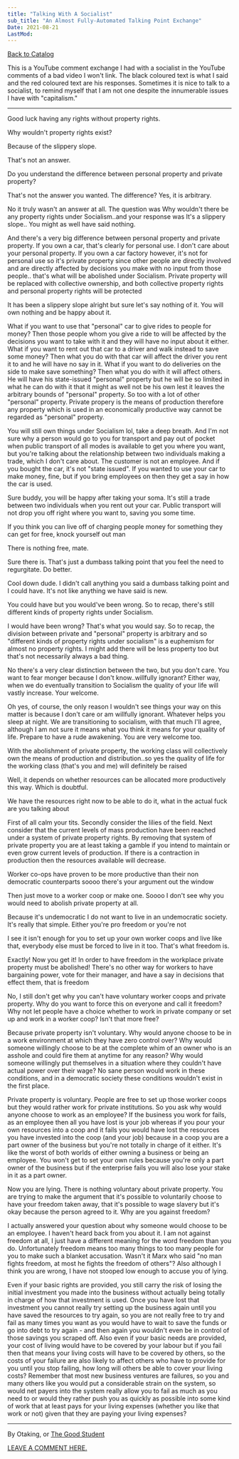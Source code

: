 ```yaml
---
title: "Talking With A Socialist"
sub_title: "An Almost Fully-Automated Talking Point Exchange"
Date: 2021-08-21
LastMod:
---
```


[Back to Catalog](https://otaking.xyz/index.html)

This is a YouTube comment exchange I had with a socialist in the YouTube comments of a bad video I won't link. The black coloured text is what I said and the red coloured text are his responses. Sometimes it is nice to talk to a socialist, to remind myself that I am not one despite the innumerable issues I have with "capitalism."

------

Good luck having any rights without property rights.

Why wouldn't property rights exist?

Because of the slippery slope.

That's not an answer.

Do you understand the difference between personal property and private property?

That's not the answer you wanted.
The difference? Yes, it is arbitrary.

No it truly wasn't an answer at all.
The question was Why wouldn't there be any property rights under Socialism..and your response was It's a slippery slope..
You might as well have said nothing.

And there's a very big difference between personal property and private property. If you own a car, that's clearly for personal use. I don't care about your personal property. If you own a car factory however, it's not for personal use so it's private property since other people are directly involved and are directly affected by decisions you make with no input from those people.. that's what will be abolished under Socialism. Private property will be replaced with collective ownership, and both collective property rights and personal property rights will be protected

It has been a slippery slope alright but sure let's say nothing of it. You will own nothing and be happy about it.

What if you want to use that "personal" car to give rides to people for money? Then those people whom you give a ride to will be affected by the decisions you want to take with it and they will have no input about it either. What if you want to rent out that car to a driver and walk instead to save some money? Then what you do with that car will affect the driver you rent it to and he will have no say in it. What if you want to do deliveries on the side to make save something? Then what you do with it will affect others. He will have his state-issued "personal" property but he will be so limited in what he can do with it that it might as well not be his own lest it leaves the arbitrary bounds of "personal" property. So too with a lot of other "personal" property. Private propery is the means of production therefore any property which is used in an economically productive way cannot be regarded as "personal" property.

You will still own things under Socialism lol, take a deep breath.
And I'm not sure why a person would go to you for transport and pay out of pocket when public transport of all modes is available to get you where you want, but you're talking about the relationship between two individuals making a trade, which I don't care about.
The customer is not an employee. And if you bought the car, it's not "state issued". If you wanted to use your car to make money, fine, but if you bring employees on then they get a say in how the car is used.

Sure buddy, you will be happy after taking your soma.
It's still a trade between two individuals when you rent out your car. Public transport will not drop you off right where you want to, saving you some time.

If you think you can live off of charging people money for something they can get for free, knock yourself out man

There is nothing free, mate.

Sure there is. That's just a dumbass talking point that you feel the need to regurgitate. Do better.

Cool down dude. I didn't call anything you said a dumbass talking point and I could have. It's not like anything we have said is new.

You could have but you would've been wrong.
So to recap, there's still different kinds of property rights under Socialism.

I would have been wrong? That's what you would say.
So to recap, the division between private and "personal" property is arbitrary and so "different kinds of property rights under socialism" is a euphemism for almost no property rights. I might add there will be less property too but that's not necessarily always a bad thing.

No there's a very clear distinction between the two, but you don't care. You want to fear monger because I don't know..willfully ignorant? Either way, when we do eventually transition to Socialism the quality of your life will vastly increase. Your welcome.

Oh yes, of course, the only reason I wouldn't see things your way on this matter is because I don't care or am willfully ignorant. Whatever helps you sleep at night. We are transitioning to socialism, with that much I'll agree, although I am not sure it means what you think it means for your quality of life. Prepare to have a rude awakening. You are very welcome too.

With the abolishment of private property, the working class will collectively own the means of production and distribution..so yes the quality of life for the working class (that's you and me) will definitely be raised

Well, it depends on whether resources can be allocated more productively this way. Which is doubtful.

We have the resources right now to be able to do it, what in the actual fuck are you talking about

First of all calm your tits. Secondly consider the lilies of the field. Next consider that the current levels of mass production have been reached under a system of private property rights. By removing that system of private property you are at least taking a gamble if you intend to maintain or even grow current levels of production. If there is a contraction in production then the resources available will decrease.

Worker co-ops have proven to be more productive than their non democratic counterparts soooo there's your argument out the window

Then just move to a worker coop or make one. Soooo I don't see why you would need to abolish private property at all.

Because it's undemocratic
I do not want to live in an undemocratic society. It's really that simple. Either you're pro freedom or you're not

I see it isn't enough for you to set up your own worker coops and live like that, everybody else must be forced to live in it too. That's what freedom is.

Exactly! Now you get it! In order to have freedom in the workplace private property must be abolished! There's no other way for workers to have bargaining power, vote for their manager, and have a say in decisions that effect them, that is freedom

No, I still don't get why you can't have voluntary worker coops and private property. Why do you want to force this on everyone and call it freedom? Why not let people have a choice whether to work in private company or set up and work in a worker coop? Isn't that more free?

Because private property isn't voluntary.
Why would anyone choose to be in a work environment at which they have zero control over? Why would someone willingly choose to be at the complete whim of an owner who  is an asshole and could fire them at anytime for any reason? Why would someone willingly put themselves in a situation where they couldn't have actual power over their wage?
No sane person would work in these conditions, and in a democratic society these conditions wouldn't exist in the first place.

Private property is voluntary. People are free to set up those worker coops but they would rather work for private institutions. So you ask why would anyone choose to work as an employee? If the business you work for fails, as an employee then all you have lost is your job whereas if you pour your own resources into a coop and it fails you would have lost the resources you have invested into the coop (and your job) because in a coop you are a part owner of the business but you're not totally in charge of it either. It's like the worst of both worlds of either owning a business or being an employee. You won't get to set your own rules because you're only a part owner of the business but if the enterprise fails you will also lose your stake in it as a part owner.

Now you are lying. There is nothing voluntary about private property. You are trying to make the argument that it's possible to voluntarily choose to have your freedom taken away, that it's possible to wage slavery but it's okay because the person agreed to it.
Why are you against freedom?

I actually answered your question about why someone would choose to be an employee. I haven't heard back from you about it. I am not against freedom at all, I just have a different meaning for the word freedom than you do. Unfortunately freedom means too many things to too many people for you to make such a blanket accusation. Wasn't it Marx who said "no man fights freedom, at most he fights the freedom of others"? Also although I think you are wrong, I have not stooped low enough to accuse you of lying.

Even if your basic rights are provided, you still carry the risk of losing the initial investment you made into the business without actually being totally in charge of how that investment is used. Once you have lost that investment you cannot really try setting up the business again until you have saved the resources to try again, so you are not really free to try and fail as many times you want as you would have to wait to save the funds or go into debt to try again - and then again you wouldn't even be in control of those savings you scraped off. Also even if your basic needs are provided, your cost of living would have to be covered by your labour but if you fail then that means your living costs will have to be covered by others, so the costs of your failure are also likely to affect others who have to provide for you until you stop failing, how long will others be able to cover your living costs? Remember that most new business ventures are failures, so you and many others like you would put a considerable strain on the system, so would net payers into the system really allow you to fail as much as you need to or would they rather push you as quickly as possible into some kind of work that at least pays for your living expenses (whether you like that work or not) given that they are paying your living expenses?

------

By Otaking, or [The Good Student](https://www.youtube.com/channel/UCA4gWcOoz_FXrtTEemTOtfw?view_as=subscriber/videos)

[LEAVE A COMMENT HERE.](http://otaking.bbs.fc2.com/)

 
